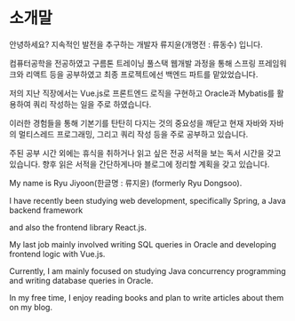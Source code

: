 
# 소개말

안녕하세요? 지속적인 발전을 추구하는 개발자 류지윤(개명전 : 류동수) 입니다.

컴퓨터공학을 전공하였고 구름톤 트레이닝 풀스택 웹개발 과정을 통해 스프링 프레임워크와 리액트 등을 공부하였고 최종 프로젝트에선 백엔드 파트를 맡았었습니다.

저의 지난 직장에서는 Vue.js로 프론트엔드 로직을 구현하고 Oracle과 Mybatis를 활용하여 쿼리 작성하는 일을 주로 하였습니다.

이러한 경험들을 통해 기본기를 탄탄히 다지는 것의 중요성을 깨닫고 현재 자바와 자바의 멀티스레드 프로그래밍, 그리고 쿼리 작성 등을 주로 공부하고 있습니다.

주된 공부 시간 외에는 휴식을 취하거나 읽고 싶은 전공 서적을 보는 독서 시간을 갖고 있습니다. 향후 읽은 서적을 간단하게나마 블로그에 정리할 계획을 갖고 있습니다.


My name is Ryu Jiyoon(한글명 : 류지윤) (formerly Ryu Dongsoo). 

I have recently been studying web development, specifically Spring, a Java backend framework 

and also the frontend library React.js.


My last job mainly involved writing SQL queries in Oracle and developing frontend logic with Vue.js. 

Currently, I am mainly focused on studying Java concurrency programming and writing database queries in Oracle.

In my free time, I enjoy reading books and plan to write articles about them on my blog.
